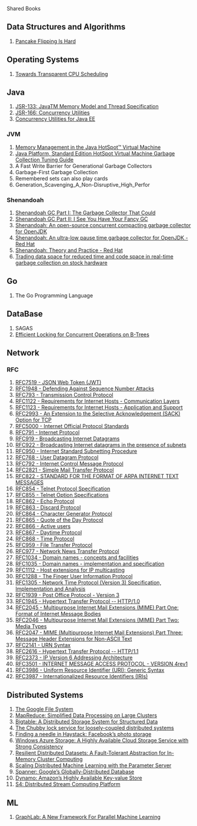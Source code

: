 Shared Books 

## Data Structures and Algorithms

1. [Pancake Flipping Is Hard](https://arxiv.org/pdf/1111.0434v1.pdf)


## Operating Systems

1. [Towards Transparent CPU Scheduling](https://research.cs.wisc.edu/adsl/Publications/meehean-thesis11.pdf)

## Java

1. [JSR-133: JavaTM Memory Model and Thread Specification](https://www.cs.umd.edu/~pugh/java/memoryModel/jsr133.pdf)
2. [JSR-166: Concurrency Utilities](http://gee.cs.oswego.edu/dl/concurrency-interest/jsr166-slides.pdf)
3. [Concurrency Utilities for Java EE](http://gee.cs.oswego.edu/dl/concurrencyee-interest/ConcurrencyUtilsEE_Early_Draft_Preview_V01.pdf)

### JVM
1. [Memory Management in the Java HotSpot™ Virtual Machine](https://www.oracle.com/technetwork/java/javase/memorymanagement-whitepaper-150215.pdf)
2. [Java Platform, Standard Edition HotSpot Virtual Machine Garbage Collection Tuning Guide](https://docs.oracle.com/en/java/javase/12/gctuning/hotspot-virtual-machine-garbage-collection-tuning-guide.pdf)
3. A Fast Write Barrier for Generational Garbage Collectors
4. Garbage-First Garbage Collection
5. Remembered sets can also play cards
6. Generation_Scavenging_A_Non-Disruptive_High_Perfor


### Shenandoah
1. [Shenandoah GC Part I: The Garbage Collector That Could](https://shipilev.net/talks/devoxx-Nov2017-shenandoah.pdf)
2. [Shenandoah GC Part II: I See You Have Your Fancy GC](https://shipilev.net/talks/joker-Nov2017-shenandoah-II.pdf)
3. [Shenandoah: An open-source concurrent compacting garbage collector for OpenJDK](https://tech-notes.accel.dk/programming/java/java12/docs/PPPJ2016.pdf)
3. [Shenandoah: An ultra-low pause time garbage collector for OpenJDK - Red Hat](https://christineflood.files.wordpress.com/2014/10/shenandoahjavaone1.pdf)
3. [Shenandoah: Theory and Practice - Red Hat](https://archive.fosdem.org/2016/schedule/event/shenandoah2016/attachments/slides/1268/export/events/attachments/shenandoah2016/slides/1268/Shenandoah2016.pdf)
6. [Trading data space for reduced time and code space in real-time garbage collection on stock hardware](https://dl.acm.org/doi/10.1145/800055.802042)

## Go

1. The Go Programming Language

## DataBase


1. SAGAS
2. [Efficient Locking for Concurrent Operations on B-Trees](https://www.cs.utexas.edu/users/dsb/cs386d/Readings/ConcurrencyControl/Lehman-Yao.pdf)


## Network

### RFC

1. [RFC7519 - JSON Web Token (JWT)](https://datatracker.ietf.org/doc/rfc7519/)
2. [RFC1948 - Defending Against Sequence Number Attacks](https://datatracker.ietf.org/doc/rfc1948/)
3. [RFC793 - Transmission Control Protocol](https://datatracker.ietf.org/doc/rfc793/)
4. [RFC1122 - Requirements for Internet Hosts - Communication Layers](https://datatracker.ietf.org/doc/rfc1122/)
5. [RFC1123 - Requirements for Internet Hosts - Application and Support](https://datatracker.ietf.org/doc/rfc1123/)
6. [RFC2993 - An Extension to the Selective Acknowledgement (SACK) Option for TCP](https://datatracker.ietf.org/doc/rfc2883/)
7. [RFC5000 - Internet Official Protocol Standards](https://datatracker.ietf.org/doc/rfc5000/)
8. [RFC791 - Internet Protocol](https://datatracker.ietf.org/doc/rfc791/)
9. [RFC919 - Broadcasting Internet Datagrams](https://datatracker.ietf.org/doc/rfc919/)
10. [RFC922 - Broadcasting Internet datagrams in the presence of subnets](https://datatracker.ietf.org/doc/rfc922/)
11. [RFC950 - Internet Standard Subnetting Procedure](https://datatracker.ietf.org/doc/rfc950/)
12. [RFC768 - User Datagram Protocol](https://datatracker.ietf.org/doc/rfc768/)
13. [RFC792 - Internet Control Message Protocol](https://datatracker.ietf.org/doc/rfc792/)
14. [RFC2821 - Simple Mail Transfer Protocol](https://datatracker.ietf.org/doc/rfc2821/)
15. [RFC822 - STANDARD FOR THE FORMAT OF ARPA INTERNET TEXT MESSAGES](https://datatracker.ietf.org/doc/rfc822/)
16. [RFC854 - Telnet Protocol Specification](https://datatracker.ietf.org/doc/rfc854/) 
16. [RFC855 - Telnet Option Specifications](https://datatracker.ietf.org/doc/rfc855/)
16. [RFC862 - Echo Protocol]((https://datatracker.ietf.org/doc/rfc862/)) 
16. [RFC863 - Discard Protocol](https://datatracker.ietf.org/doc/rfc863/) 
16. [RFC864 - Character Generator Protocol](https://datatracker.ietf.org/doc/rfc864/) 
16. [RFC865 - Quote of the Day Protocol](https://datatracker.ietf.org/doc/rfc865/) 
16. [RFC866 - Active users](https://datatracker.ietf.org/doc/rfc866/) 
16. [RFC867 - Daytime Protocol](https://datatracker.ietf.org/doc/rfc867/) 
16. [RFC868 - Time Protocol](https://datatracker.ietf.org/doc/rfc868/) 
16. [RFC959 - File Transfer Protocol](https://datatracker.ietf.org/doc/rfc959/) 
16. [RFC977 - Network News Transfer Protocol](https://datatracker.ietf.org/doc/rfc977/) 
16. [RFC1034 - Domain names - concepts and facilities](https://datatracker.ietf.org/doc/rfc1034/) 
16. [RFC1035 - Domain names - implementation and specification](https://datatracker.ietf.org/doc/rfc1035/) 
16. [RFC1112 - Host extensions for IP multicasting](https://datatracker.ietf.org/doc/rfc1112/) 
16. [RFC1288 - The Finger User Information Protocol](https://datatracker.ietf.org/doc/rfc1288/) 
16. [RFC1305 - Network Time Protocol (Version 3) Specification, Implementation and Analysis](https://datatracker.ietf.org/doc/rfc1305/) 
16. [RFC1939 - Post Office Protocol - Version 3](https://datatracker.ietf.org/doc/rfc1939/) 
16. [RFC1945 - Hypertext Transfer Protocol -- HTTP/1.0](https://datatracker.ietf.org/doc/rfc1945/)
16. [RFC2045 - Multipurpose Internet Mail Extensions (MIME) Part One: Format of Internet Message Bodies](https://datatracker.ietf.org/doc/rfc2045/) 
16. [RFC2046 - Multipurpose Internet Mail Extensions (MIME) Part Two: Media Types](https://datatracker.ietf.org/doc/rfc2046/) 
16. [RFC2047 - MIME (Multipurpose Internet Mail Extensions) Part Three: Message Header Extensions for Non-ASCII Text](https://datatracker.ietf.org/doc/rfc2047/)
16. [RFC2141 - URN Syntax](https://datatracker.ietf.org/doc/rfc2141/) 
16. [RFC2616 - Hypertext Transfer Protocol -- HTTP/1.1](https://datatracker.ietf.org/doc/rfc2616/) 
16. [RFC2373 - IP Version 6 Addressing Architecture](https://datatracker.ietf.org/doc/rfc2373/) 
16. [RFC3501 - INTERNET MESSAGE ACCESS PROTOCOL - VERSION 4rev1](https://datatracker.ietf.org/doc/rfc3501/)
16. [RFC3986 - Uniform Resource Identifier (URI): Generic Syntax](https://datatracker.ietf.org/doc/rfc3986/) 
16. [RFC3987 - Internationalized Resource Identifiers (IRIs)](https://datatracker.ietf.org/doc/rfc3987/)



## Distributed Systems
1. [The Google File System](Distributed/GFS.md)
2. [MapReduce: Simplified Data Processing on Large Clusters](https://static.googleusercontent.com/media/research.google.com/zh-CN//archive/mapreduce-osdi04.pdf)
3. [Bigtable: A Distributed Storage System for Structured Data](https://static.googleusercontent.com/media/research.google.com/zh-CN//archive/bigtable-osdi06.pdf)
4. [The Chubby lock service for loosely-coupled distributed systems](https://static.googleusercontent.com/media/research.google.com/zh-CN//archive/chubby-osdi06.pdf)
5. [Finding a needle in Haystack: Facebook’s photo storage](https://www.usenix.org/legacy/event/osdi10/tech/full_papers/Beaver.pdf)
6. [Windows Azure Storage: A Highly Available Cloud Storage Service with Strong Consistency ](https://www.cs.purdue.edu/homes/csjgwang/cloudb/AzureStorageSOSP11.pdf)
7. [Resilient Distributed Datasets: A Fault-Tolerant Abstraction for In-Memory Cluster Computing](https://www.usenix.org/system/files/conference/nsdi12/nsdi12-final138.pdf)
8. [Scaling Distributed Machine Learning with the Parameter Server](https://web.eecs.umich.edu/~mosharaf/Readings/Parameter-Server.pdf)
9. [Spanner: Google’s Globally-Distributed Database](https://www.usenix.org/system/files/conference/osdi12/osdi12-final-16.pdf)
10. [Dynamo: Amazon’s Highly Available Key-value Store](https://www.allthingsdistributed.com/files/amazon-dynamo-sosp2007.pdf)
11. [S4: Distributed Stream Computing Platform](http://www.cs.cmu.edu/~pavlo/courses/fall2013/static/papers/S4PaperV2.pdf)


## ML
1. [GraphLab: A New Framework For Parallel Machine Learning](https://arxiv.org/pdf/1408.2041.pdf)
